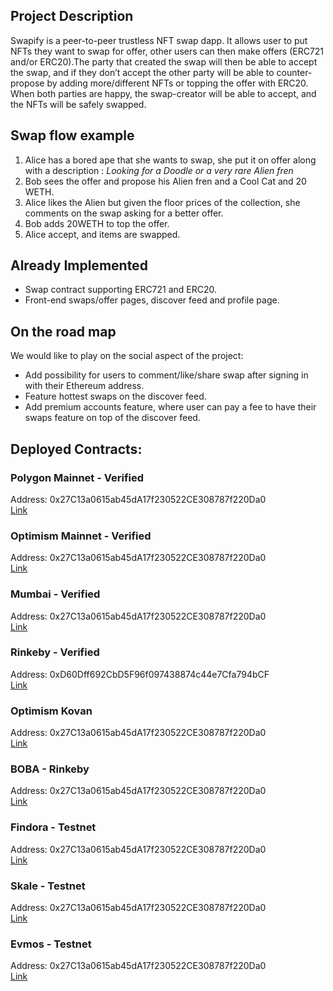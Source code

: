 
## Project Description
Swapify is a peer-to-peer trustless NFT swap dapp. It allows user to put NFTs they want to swap for offer, other users can then make offers (ERC721 and/or ERC20).The party that created the swap will then be able to accept the swap, and if they don’t accept the other party will be able to counter-propose by adding more/different NFTs or topping the offer with ERC20. When both parties are happy, the swap-creator will be able to accept, and the NFTs will be safely swapped.

## Swap flow example
1. Alice has a bored ape that she wants to swap, she put it on offer along with a description : *Looking for a Doodle or a very rare Alien fren*
2. Bob sees the offer and propose his Alien fren and a Cool Cat and 20 WETH.
3. Alice likes the Alien but given the floor prices of the collection, she comments on the swap asking for a better offer.
4. Bob adds 20WETH to top the offer.
5. Alice accept, and items are swapped.


## Already Implemented
- Swap contract supporting ERC721 and ERC20.
- Front-end swaps/offer pages, discover feed and profile page.

## On the road map
We would like to play on the social aspect of the project:
 - Add possibility for users to comment/like/share swap after signing in with their Ethereum address.
 - Feature hottest swaps on the discover feed.
 - Add premium accounts feature, where user can pay a fee to have their swaps feature on top of the discover feed.

## Deployed Contracts:


### Polygon Mainnet - Verified
Address: 0x27C13a0615ab45dA17f230522CE308787f220Da0 <br />
[Link](https://polygonscan.com/address/0x27c13a0615ab45da17f230522ce308787f220da0#code)

### Optimism Mainnet - Verified 
Address: 0x27C13a0615ab45dA17f230522CE308787f220Da0 <br />
[Link](https://optimistic.etherscan.io/address/0x27C13a0615ab45dA17f230522CE308787f220Da0#code)

### Mumbai - Verified
Address: 0x27C13a0615ab45dA17f230522CE308787f220Da0 <br />
[Link](https://polygonscan.com/address/0x27C13a0615ab45dA17f230522CE308787f220Da0)

### Rinkeby - Verified
Address: 0xD60Dff692CbD5F96f097438874c44e7Cfa794bCF <br />
[Link](https://rinkeby.etherscan.io/address/0xD60Dff692CbD5F96f097438874c44e7Cfa794bCF#code)


### Optimism Kovan 
Address: 0x27C13a0615ab45dA17f230522CE308787f220Da0 <br />
[Link](https://kovan-optimistic.etherscan.io/address/0x27C13a0615ab45dA17f230522CE308787f220Da0)

### BOBA - Rinkeby 
Address: 0x27C13a0615ab45dA17f230522CE308787f220Da0 <br />
[Link](https://blockexplorer.rinkeby.boba.network/address/0x27C13a0615ab45dA17f230522CE308787f220Da0/transactions)

### Findora  - Testnet
Address: 0x27C13a0615ab45dA17f230522CE308787f220Da0 <br />
[Link](https://testnet-anvil.evm.findorascan.io/address/0x27C13a0615ab45dA17f230522CE308787f220Da0/transactions)

### Skale - Testnet
Address: 0x27C13a0615ab45dA17f230522CE308787f220Da0 <br />
[Link](https://attractive-muscida.explorer.amsterdam.skalenodes.com/address/0x27C13a0615ab45dA17f230522CE308787f220Da0/transactions)

### Evmos - Testnet
Address: 0x27C13a0615ab45dA17f230522CE308787f220Da0 <br />
[Link](https://evm.evmos.dev/address/0x27C13a0615ab45dA17f230522CE308787f220Da0/transactions)




